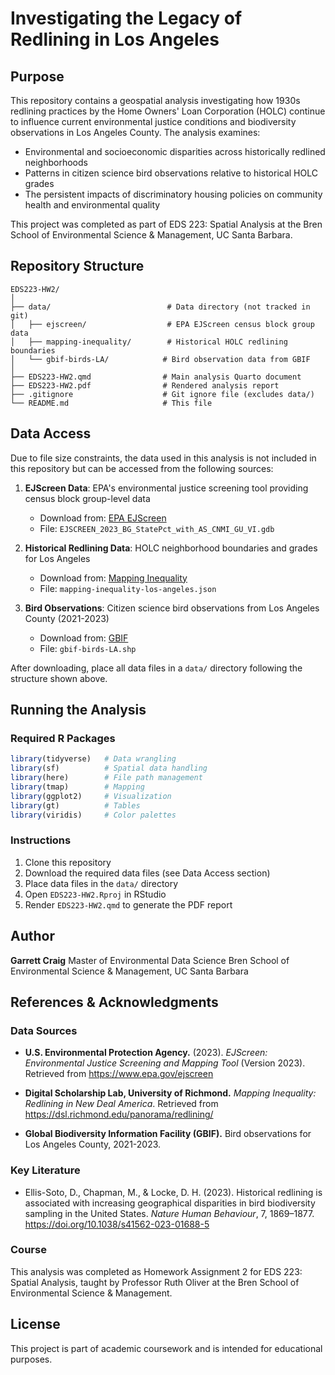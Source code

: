 # Investigating the Legacy of Redlining in Los Angeles

## Purpose

This repository contains a geospatial analysis investigating how 1930s redlining practices by the Home Owners' Loan Corporation (HOLC) continue to influence current environmental justice conditions and biodiversity observations in Los Angeles County. The analysis examines:

- Environmental and socioeconomic disparities across historically redlined neighborhoods
- Patterns in citizen science bird observations relative to historical HOLC grades
- The persistent impacts of discriminatory housing policies on community health and environmental quality

This project was completed as part of EDS 223: Spatial Analysis at the Bren School of Environmental Science & Management, UC Santa Barbara.

## Repository Structure

```
EDS223-HW2/
│
├── data/                          # Data directory (not tracked in git)
│   ├── ejscreen/                  # EPA EJScreen census block group data
│   ├── mapping-inequality/        # Historical HOLC redlining boundaries
│   └── gbif-birds-LA/            # Bird observation data from GBIF
│
├── EDS223-HW2.qmd                # Main analysis Quarto document
├── EDS223-HW2.pdf                # Rendered analysis report
├── .gitignore                    # Git ignore file (excludes data/)
└── README.md                     # This file
```

## Data Access

Due to file size constraints, the data used in this analysis is not included in this repository but can be accessed from the following sources:

1. **EJScreen Data**: EPA's environmental justice screening tool providing census block group-level data
   - Download from: [EPA EJScreen](https://www.epa.gov/ejscreen)
   - File: `EJSCREEN_2023_BG_StatePct_with_AS_CNMI_GU_VI.gdb`

2. **Historical Redlining Data**: HOLC neighborhood boundaries and grades for Los Angeles
   - Download from: [Mapping Inequality](https://dsl.richmond.edu/panorama/redlining/)
   - File: `mapping-inequality-los-angeles.json`

3. **Bird Observations**: Citizen science bird observations from Los Angeles County (2021-2023)
   - Download from: [GBIF](https://www.gbif.org/)
   - File: `gbif-birds-LA.shp`

After downloading, place all data files in a `data/` directory following the structure shown above.

## Running the Analysis

### Required R Packages

```r
library(tidyverse)   # Data wrangling
library(sf)          # Spatial data handling
library(here)        # File path management
library(tmap)        # Mapping
library(ggplot2)     # Visualization
library(gt)          # Tables
library(viridis)     # Color palettes
```

### Instructions

1. Clone this repository
2. Download the required data files (see Data Access section)
3. Place data files in the `data/` directory
4. Open `EDS223-HW2.Rproj` in RStudio
5. Render `EDS223-HW2.qmd` to generate the PDF report

## Author

**Garrett Craig**
Master of Environmental Data Science
Bren School of Environmental Science & Management, UC Santa Barbara

## References & Acknowledgments

### Data Sources

- **U.S. Environmental Protection Agency.** (2023). *EJScreen: Environmental Justice Screening and Mapping Tool* (Version 2023). Retrieved from https://www.epa.gov/ejscreen

- **Digital Scholarship Lab, University of Richmond.** *Mapping Inequality: Redlining in New Deal America*. Retrieved from https://dsl.richmond.edu/panorama/redlining/

- **Global Biodiversity Information Facility (GBIF).** Bird observations for Los Angeles County, 2021-2023.

### Key Literature

- Ellis-Soto, D., Chapman, M., & Locke, D. H. (2023). Historical redlining is associated with increasing geographical disparities in bird biodiversity sampling in the United States. *Nature Human Behaviour*, 7, 1869–1877. https://doi.org/10.1038/s41562-023-01688-5

### Course

This analysis was completed as Homework Assignment 2 for EDS 223: Spatial Analysis, taught by Professor Ruth Oliver at the Bren School of Environmental Science & Management.

## License

This project is part of academic coursework and is intended for educational purposes.
